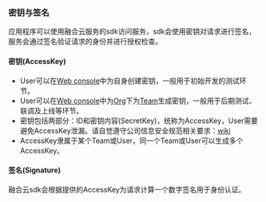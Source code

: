 ### 密钥与签名
应用程序可以使用融合云服务的sdk访问服务，sdk会使用密钥对请求进行签名，服务会通过签名验证请求的身份并进行授权检查。

#### 密钥(AccessKey)
- User可以在[Web console](https://cloud.d.xiaomi.net/#/services/user-manage/orgnizations)中为自身创建密钥，一般用于初始开发的测试环节。
- User可以在[Web console](https://cloud.d.xiaomi.net/#/services/user-manage/orgnizations)中为[Org](organization.md)下为[Team](team.md)生成密钥，一般用于后期测试、联调及上线等环节。
- 密钥包括两部分：ID和密钥内容(SecretKey)，统称为AccessKey，User需要避免AccessKey泄漏。请自觉遵守公司信息安全规范相关要求：[wiki](http://wiki.n.miui.com/pages/viewpage.action?pageId=7370199)
- AccessKey隶属于某个Team或User，同一个Team或User可以生成多个AccessKey。

#### 签名(Signature)
融合云sdk会根据提供的AccessKey为请求计算一个数字签名用于身份认证。
